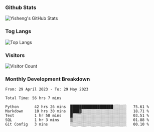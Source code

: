 ### Github Stats
![Yisheng's GitHub Stats](https://github-readme-stats-9qabuvhk1-gongyisheng.vercel.app/api?username=gongyisheng&count_private=true&show_icons=true)
### Tog Langs
![Top Langs](https://github-readme-stats-9qabuvhk1-gongyisheng.vercel.app/api/top-langs/?username=gongyisheng&layout=compact)
### Visitors
![Visitor Count](https://profile-counter.glitch.me/gongyisheng/count.svg)
### Monthly Development Breakdown
<!--START_SECTION:waka-->

```text
From: 29 April 2023 - To: 29 May 2023

Total Time: 56 hrs 7 mins

Python       42 hrs 26 mins  ███████████████████░░░░░░   75.61 %
Markdown     10 hrs 30 mins  ████▓░░░░░░░░░░░░░░░░░░░░   18.71 %
Text         1 hr 58 mins    █░░░░░░░░░░░░░░░░░░░░░░░░   03.51 %
SQL          1 hr 3 mins     ▒░░░░░░░░░░░░░░░░░░░░░░░░   01.88 %
Git Config   3 mins          ░░░░░░░░░░░░░░░░░░░░░░░░░   00.10 %
```

<!--END_SECTION:waka-->
